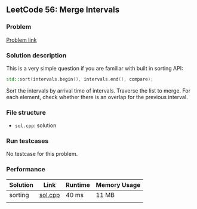 ## LeetCode 56: Merge Intervals

### Problem

[Problem link](https://leetcode-cn.com/problems/merge-intervals/)

### Solution description

This is a very simple question if you are familiar with built in sorting API:

```cpp
std::sort(intervals.begin(), intervals.end(), compare);
```

Sort the intervals by arrival time of intervals. Traverse the list to merge. For each element, check whether there is an overlap for the previous interval.

### File structure

 - `sol.cpp`: solution

### Run testcases

No testcase for this problem.

### Performance

| Solution             | Link         | Runtime | Memory Usage |
| ------------------------ | ------- | ------------ | ------------ |
| sorting | [sol.cpp](sol.cpp) | 40 ms | 11 MB |
|          |      |         |              |

